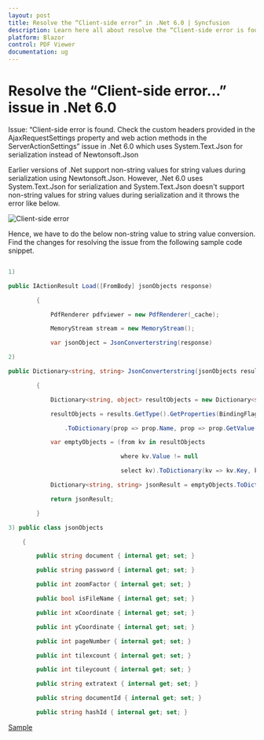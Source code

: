 ```yaml
---
layout: post
title: Resolve the “Client-side error” in .Net 6.0 | Syncfusion
description: Learn here all about resolve the “Client-side error is found” issue in .Net 6.0 which uses System.Text.Json for serialization.
platform: Blazor
control: PDF Viewer
documentation: ug
---
```


# Resolve the “Client-side error…” issue in .Net 6.0

Issue: “Client-side error is found. Check the custom headers provided in the AjaxRequestSettings property and web action methods in the ServerActionSettings” issue in .Net 6.0 which uses System.Text.Json for serialization instead of Newtonsoft.Json

Earlier versions of .Net support non-string values for string values during serialization using Newtonsoft.Json. However, .Net 6.0 uses System.Text.Json for serialization and System.Text.Json doesn't support non-string values for string values during serialization and it throws the error like below.

![Client-side error](../../pdfviewer/images/clientError.png)

Hence, we have to do the below non-string value to string value conversion. Find the changes for resolving the issue from the following sample code snippet.

```csharp

1)

public IActionResult Load([FromBody] jsonObjects response)

        {

            PdfRenderer pdfviewer = new PdfRenderer(_cache);

            MemoryStream stream = new MemoryStream();

            var jsonObject = JsonConverterstring(response)

2)

public Dictionary<string, string> JsonConverterstring(jsonObjects results)

        {

            Dictionary<string, object> resultObjects = new Dictionary<string, object>();

            resultObjects = results.GetType().GetProperties(BindingFlags.Instance | BindingFlags.Public)

                .ToDictionary(prop => prop.Name, prop => prop.GetValue(results, null));

            var emptyObjects = (from kv in resultObjects

                                where kv.Value != null

                                select kv).ToDictionary(kv => kv.Key, kv => kv.Value);

            Dictionary<string, string> jsonResult = emptyObjects.ToDictionary(k => k.Key, k => k.Value.ToString());

            return jsonResult;

        }

3) public class jsonObjects

    {

        public string document { internal get; set; }

        public string password { internal get; set; }

        public int zoomFactor { internal get; set; }

        public bool isFileName { internal get; set; }

        public int xCoordinate { internal get; set; }

        public int yCoordinate { internal get; set; }

        public int pageNumber { internal get; set; }

        public int tilexcount { internal get; set; }

        public int tileycount { internal get; set; }

        public string extratext { internal get; set; }

        public string documentId { internal get; set; }

        public string hashId { internal get; set; }

```

[Sample](https://www.syncfusion.com/downloads/support/directtrac/general/ze/WebService_6.0_-_fixed-203064907.zip)